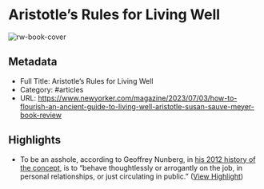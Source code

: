 # Aristotle’s Rules for Living Well

![rw-book-cover](https://media.newyorker.com/photos/649473259e87508ed764ce55/master/pass/230703_r42587.jpg)

## Metadata
- Full Title: Aristotle’s Rules for Living Well
- Category: #articles
- URL: https://www.newyorker.com/magazine/2023/07/03/how-to-flourish-an-ancient-guide-to-living-well-aristotle-susan-sauve-meyer-book-review

## Highlights
- To be an asshole, according to Geoffrey Nunberg, in [his 2012 history of the concept](https://www.amazon.com/Ascent-Word-Assholism-First-Sixty/dp/1610392582?ots=1&tag=thneyo0f-20&linkCode=w50), is to “behave thoughtlessly or arrogantly on the job, in personal relationships, or just circulating in public.” ([View Highlight](https://read.readwise.io/read/01h51c623cbvdemr5rx59fhddq))
